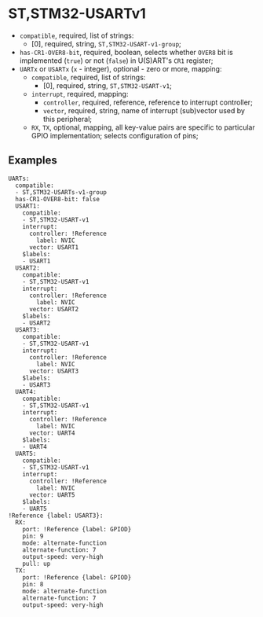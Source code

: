 ST,STM32-USARTv1
================

- `compatible`, required, list of strings:
  - [0], required, string, `ST,STM32-USART-v1-group`;
- `has-CR1-OVER8-bit`, required, boolean, selects whether `OVER8` bit is implemented (`true`) or not (`false`) in
U(S)ART's `CR1` register;
- `UARTx` or `USARTx` (`x` - integer), optional - zero or more, mapping:
  - `compatible`, required, list of strings:
    - [0], required, string, `ST,STM32-USART-v1`;
  - `interrupt`, required, mapping:
    - `controller`, required, reference, reference to interrupt controller;
    - `vector`, required, string, name of interrupt (sub)vector used by this peripheral;
  - `RX`, `TX`, optional, mapping, all key-value pairs are specific to particular GPIO implementation; selects
  configuration of pins;

Examples
--------

```
UARTs:
  compatible:
  - ST,STM32-USARTs-v1-group
  has-CR1-OVER8-bit: false
  USART1:
    compatible:
    - ST,STM32-USART-v1
    interrupt:
      controller: !Reference
        label: NVIC
      vector: USART1
    $labels:
    - USART1
  USART2:
    compatible:
    - ST,STM32-USART-v1
    interrupt:
      controller: !Reference
        label: NVIC
      vector: USART2
    $labels:
    - USART2
  USART3:
    compatible:
    - ST,STM32-USART-v1
    interrupt:
      controller: !Reference
        label: NVIC
      vector: USART3
    $labels:
    - USART3
  UART4:
    compatible:
    - ST,STM32-USART-v1
    interrupt:
      controller: !Reference
        label: NVIC
      vector: UART4
    $labels:
    - UART4
  UART5:
    compatible:
    - ST,STM32-USART-v1
    interrupt:
      controller: !Reference
        label: NVIC
      vector: UART5
    $labels:
    - UART5
!Reference {label: USART3}:
  RX:
    port: !Reference {label: GPIOD}
    pin: 9
    mode: alternate-function
    alternate-function: 7
    output-speed: very-high
    pull: up
  TX:
    port: !Reference {label: GPIOD}
    pin: 8
    mode: alternate-function
    alternate-function: 7
    output-speed: very-high
```

